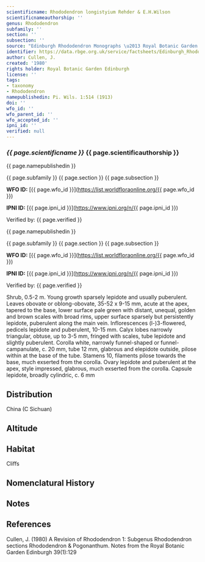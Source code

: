 ```yaml
---
scientificname: Rhododendron longistyium Rehder & E.H.Wilson
scientificnameauthorship: ''
genus: Rhododendron
subfamily: ''
section: ''
subsection: ''
source: "Edinburgh Rhododendron Monographs \u2013 Royal Botanic Garden Edinburgh"
identifier: https://data.rbge.org.uk/service/factsheets/Edinburgh_Rhododendron_Monographs.xhtml
author: Cullen, J.
created: '1980'
rights holder: Royal Botanic Garden Edinburgh
license: ''
tags:
- taxonomy
- Rhododendron
namepublishedin: Pi. Wils. 1:514 (1913)
doi: ''
wfo_id: ''
wfo_parent_id: ''
wfo_accepted_id: ''
ipni_id: ''
verified: null
---
```

### _{{ page.scientificname }}_ {{ page.scientificauthorship }}
 {{ page.namepublishedin }}

{{ page.subfamily }} {{ page.section }} {{ page.subsection }}

**WFO ID:** [{{ page.wfo_id }}](https://list.worldfloraonline.org/{{ page.wfo_id }})

**IPNI ID:** [{{ page.ipni_id }}](https://www.ipni.org/n/{{ page.ipni_id }})

Verified by: {{ page.verified }}

 {{ page.namepublishedin }}

{{ page.subfamily }} {{ page.section }} {{ page.subsection }}

**WFO ID:** [{{ page.wfo_id }}](https://list.worldfloraonline.org/{{ page.wfo_id }})

**IPNI ID:** [{{ page.ipni_id }}](https://www.ipni.org/n/{{ page.ipni_id }})

Verified by: {{ page.verified }}



Shrub, 0.5-2 m. Young growth sparsely lepidote and usually puberulent. Leaves obovate or oblong-obovate, 35-52 x 9-15 mm, acute at the apex, tapered to the base, lower surface pale green with distant, unequal, golden and brown scales with broad rims, upper surface sparsely but persistently lepidote, puberulent along the main vein. Inflorescences (l-)3-flowered, pedicels lepidote and puberulent, 10-15 mm. Calyx lobes narrowly triangular, obtuse, up to 3-5 mm, fringed with scales, tube lepidote and slightly puberulent. Corolla white, narrowly funnel-shaped or funnel-campanulate, c. 20 mm, tube 12 mm, glabrous and elepidote outside, pilose within at the base of the tube. Stamens 10, filaments pilose towards the base, much exserted from the corolla. Ovary lepidote and puberulent at the apex, style impressed, glabrous, much exserted from the corolla. Capsule lepidote, broadly cylindric, c. 6 mm

## Distribution
China (C Sichuan)

## Altitude


## Habitat
Cliffs

## Nomenclatural History

                       
## Notes


## References

Cullen, J. (1980) A Revision of Rhododendron 1: Subgenus Rhododendron sections Rhododendron & Pogonanthum. Notes from the Royal Botanic Garden Edinburgh 39(1):129
